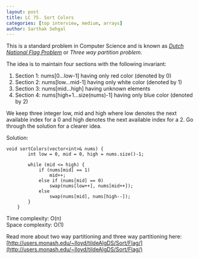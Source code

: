 ```yaml
---
layout: post
title: LC 75. Sort Colors
categories: [top interview, medium, arrays]
author: Sarthak Sehgal
---
```

This is a standard problem in Computer Science and is known as [_Dutch National Flag Problem_](https://en.wikipedia.org/wiki/Dutch_national_flag_problem) or _Three way partition problem_.

The idea is to maintain four sections with the following invariant:
1. Section 1: nums[0...low-1] having only red color (denoted by 0)
2. Section 2: nums[low...mid-1] having only white color (denoted by 1)
3. Section 3: nums[mid...high] having unknown elements
4. Section 4: nums[high+1...size(nums)-1] having only blue color (denoted by 2)

We keep three integer low, mid and high where low denotes the next available index for a 0 and high denotes the next available index for a 2. Go through the solution for a clearer idea.

Solution:
```
void sortColors(vector<int>& nums) {
        int low = 0, mid = 0, high = nums.size()-1;

        while (mid <= high) {
            if (nums[mid] == 1)
                mid++;
            else if (nums[mid] == 0)
                swap(nums[low++], nums[mid++]);
            else
                swap(nums[mid], nums[high--]);
        }
    }
```

Time complexity: O(n)  
Space complexity: O(1)

Read more about two way partitioning and three way partitioning here: [http://users.monash.edu/~lloyd/tildeAlgDS/Sort/Flag/](http://users.monash.edu/~lloyd/tildeAlgDS/Sort/Flag/)